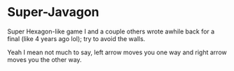 # Super-Javagon
Super Hexagon-like game I and a couple others wrote awhile back for a final (like 4 years ago lol); try to avoid the walls.

Yeah I mean not much to say, left arrow moves you one way and right arrow moves you the other way.
